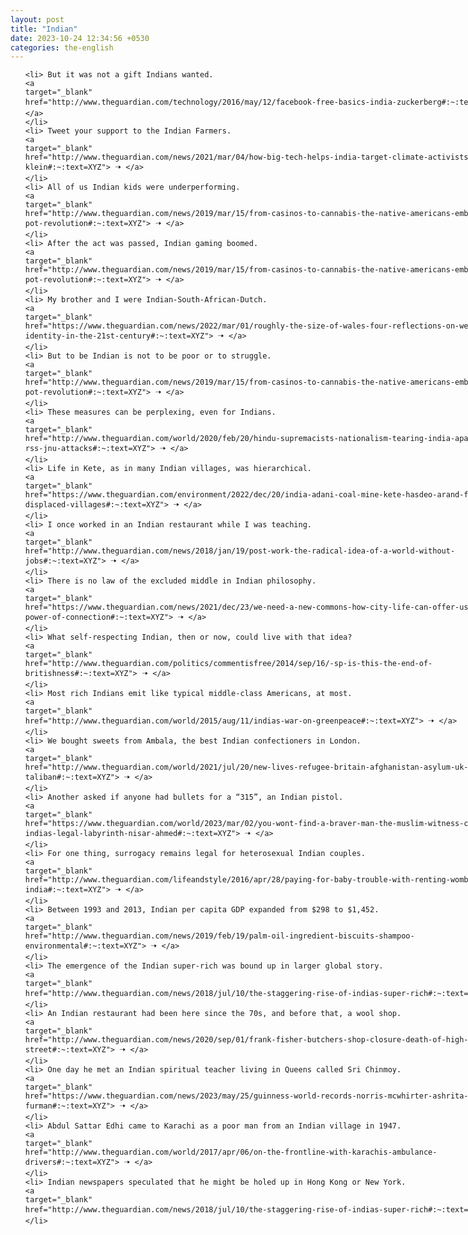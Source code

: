 ```yaml
---
layout: post
title: "Indian"
date: 2023-10-24 12:34:56 +0530
categories: the-english
---
```

<style>
    ol {
        width: 800px;
        margin: 0 auto;
    }
ol li {
    font-size: 18px;
    line-height: 1.5;
    padding-bottom: 8px;
}
</style>
<ol>

    <li> But it was not a gift Indians wanted.
    <a 
    target="_blank" 
    href="http://www.theguardian.com/technology/2016/may/12/facebook-free-basics-india-zuckerberg#:~:text=XYZ"> 🠢 </a>
    </li>
    <li> Tweet your support to the Indian Farmers.
    <a 
    target="_blank" 
    href="http://www.theguardian.com/news/2021/mar/04/how-big-tech-helps-india-target-climate-activists-naomi-klein#:~:text=XYZ"> 🠢 </a>
    </li>
    <li> All of us Indian kids were underperforming.
    <a 
    target="_blank" 
    href="http://www.theguardian.com/news/2019/mar/15/from-casinos-to-cannabis-the-native-americans-embracing-the-pot-revolution#:~:text=XYZ"> 🠢 </a>
    </li>
    <li> After the act was passed, Indian gaming boomed.
    <a 
    target="_blank" 
    href="http://www.theguardian.com/news/2019/mar/15/from-casinos-to-cannabis-the-native-americans-embracing-the-pot-revolution#:~:text=XYZ"> 🠢 </a>
    </li>
    <li> My brother and I were Indian-South-African-Dutch.
    <a 
    target="_blank" 
    href="https://www.theguardian.com/news/2022/mar/01/roughly-the-size-of-wales-four-reflections-on-welsh-identity-in-the-21st-century#:~:text=XYZ"> 🠢 </a>
    </li>
    <li> But to be Indian is not to be poor or to struggle.
    <a 
    target="_blank" 
    href="http://www.theguardian.com/news/2019/mar/15/from-casinos-to-cannabis-the-native-americans-embracing-the-pot-revolution#:~:text=XYZ"> 🠢 </a>
    </li>
    <li> These measures can be perplexing, even for Indians.
    <a 
    target="_blank" 
    href="http://www.theguardian.com/world/2020/feb/20/hindu-supremacists-nationalism-tearing-india-apart-modi-bjp-rss-jnu-attacks#:~:text=XYZ"> 🠢 </a>
    </li>
    <li> Life in Kete, as in many Indian villages, was hierarchical.
    <a 
    target="_blank" 
    href="https://www.theguardian.com/environment/2022/dec/20/india-adani-coal-mine-kete-hasdeo-arand-forest-displaced-villages#:~:text=XYZ"> 🠢 </a>
    </li>
    <li> I once worked in an Indian restaurant while I was teaching.
    <a 
    target="_blank" 
    href="http://www.theguardian.com/news/2018/jan/19/post-work-the-radical-idea-of-a-world-without-jobs#:~:text=XYZ"> 🠢 </a>
    </li>
    <li> There is no law of the excluded middle in Indian philosophy.
    <a 
    target="_blank" 
    href="https://www.theguardian.com/news/2021/dec/23/we-need-a-new-commons-how-city-life-can-offer-us-the-vital-power-of-connection#:~:text=XYZ"> 🠢 </a>
    </li>
    <li> What self-respecting Indian, then or now, could live with that idea?
    <a 
    target="_blank" 
    href="http://www.theguardian.com/politics/commentisfree/2014/sep/16/-sp-is-this-the-end-of-britishness#:~:text=XYZ"> 🠢 </a>
    </li>
    <li> Most rich Indians emit like typical middle-class Americans, at most.
    <a 
    target="_blank" 
    href="http://www.theguardian.com/world/2015/aug/11/indias-war-on-greenpeace#:~:text=XYZ"> 🠢 </a>
    </li>
    <li> We bought sweets from Ambala, the best Indian confectioners in London.
    <a 
    target="_blank" 
    href="http://www.theguardian.com/world/2021/jul/20/new-lives-refugee-britain-afghanistan-asylum-uk-taliban#:~:text=XYZ"> 🠢 </a>
    </li>
    <li> Another asked if anyone had bullets for a “315”, an Indian pistol.
    <a 
    target="_blank" 
    href="https://www.theguardian.com/world/2023/mar/02/you-wont-find-a-braver-man-the-muslim-witness-confronting-indias-legal-labyrinth-nisar-ahmed#:~:text=XYZ"> 🠢 </a>
    </li>
    <li> For one thing, surrogacy remains legal for heterosexual Indian couples.
    <a 
    target="_blank" 
    href="http://www.theguardian.com/lifeandstyle/2016/apr/28/paying-for-baby-trouble-with-renting-womb-india#:~:text=XYZ"> 🠢 </a>
    </li>
    <li> Between 1993 and 2013, Indian per capita GDP expanded from $298 to $1,452.
    <a 
    target="_blank" 
    href="http://www.theguardian.com/news/2019/feb/19/palm-oil-ingredient-biscuits-shampoo-environmental#:~:text=XYZ"> 🠢 </a>
    </li>
    <li> The emergence of the Indian super-rich was bound up in larger global story.
    <a 
    target="_blank" 
    href="http://www.theguardian.com/news/2018/jul/10/the-staggering-rise-of-indias-super-rich#:~:text=XYZ"> 🠢 </a>
    </li>
    <li> An Indian restaurant had been here since the 70s, and before that, a wool shop.
    <a 
    target="_blank" 
    href="http://www.theguardian.com/news/2020/sep/01/frank-fisher-butchers-shop-closure-death-of-high-street#:~:text=XYZ"> 🠢 </a>
    </li>
    <li> One day he met an Indian spiritual teacher living in Queens called Sri Chinmoy.
    <a 
    target="_blank" 
    href="https://www.theguardian.com/news/2023/may/25/guinness-world-records-norris-mcwhirter-ashrita-furman#:~:text=XYZ"> 🠢 </a>
    </li>
    <li> Abdul Sattar Edhi came to Karachi as a poor man from an Indian village in 1947.
    <a 
    target="_blank" 
    href="http://www.theguardian.com/world/2017/apr/06/on-the-frontline-with-karachis-ambulance-drivers#:~:text=XYZ"> 🠢 </a>
    </li>
    <li> Indian newspapers speculated that he might be holed up in Hong Kong or New York.
    <a 
    target="_blank" 
    href="http://www.theguardian.com/news/2018/jul/10/the-staggering-rise-of-indias-super-rich#:~:text=XYZ"> 🠢 </a>
    </li>